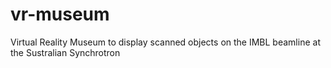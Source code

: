 # vr-museum
Virtual Reality Museum to display scanned objects on the IMBL beamline at the Sustralian Synchrotron
